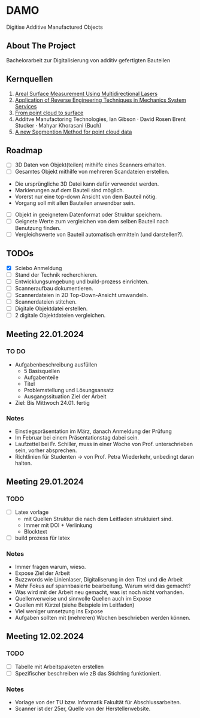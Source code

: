 # DAMO
Digitise Additive Manufactured Objects

## About The Project
Bachelorarbeit zur Digitalisierung von additiv gefertigten Bauteilen

## Kernquellen
1. [Areal Surface Measurement Using Multidirectional Lasers](state-of-the-art/hauptquellen/LAM130.pdf)
2. [Application of Reverse Engineering Techniques in Mechanics System Services](state-of-the-art/hauptquellen/Application_of_Reverse_Engineering_Techniques_in_M.pdf)
3. [From point cloud to surface](state-of-the-art/hauptquellen/FromPointCloud2Surface.pdf)
4. Additve Manufactoring Technologies, Ian Gibson · David Rosen Brent Stucker · Mahyar Khorasani (Buch)
5. [A new Segmention Method for point cloud data](https://www.sciencedirect.com/science/article/abs/pii/S0890695501001201)


## Roadmap
- [ ]  3D Daten von Objekt(teilen) mithilfe eines Scanners erhalten.
- [ ]  Gesamtes Objekt mithilfe von mehreren Scandateien erstellen.
  -  Die ursprüngliche 3D Datei kann dafür verwendet werden.
  -  Markierungen auf dem Bauteil sind möglich.
  -  Vorerst nur eine top-down Ansicht von dem Bauteil nötig.
  -  Vorgang soll mit allen Bauteilen anwendbar sein.
- [ ] Objekt in geeignetem Datenformat oder Struktur speichern.
- [ ] Geignete Werte zum vergleichen von dem selben Bauteil nach Benutzung finden.
- [ ] Vergleichswerte von Bauteil automatisch ermitteln (und darstellen?).
  
## TODOs
- [x] Sciebo Anmeldung  
- [ ] Stand der Technik recherchieren.
- [ ] Entwicklungsumgebung und build-prozess einrichten.
- [ ] Scanneraufbau dokumentieren.
- [ ] Scannerdateien in 2D Top-Down-Ansicht umwandeln.
- [ ] Scannerdateien stitchen.
- [ ] Digitale Objektdatei erstellen.
- [ ] 2 digitale Objektdateien vergleichen.
  
## Meeting 22.01.2024
### TO DO
* Aufgabenbeschreibung ausfüllen
  * 5 Basisquellen
  * Aufgabenteile
  * Titel
  * Problemstellung und Lösungsansatz
  * Ausgangssituation Ziel der Arbeit
* Ziel: Bis Mittwoch 24.01. fertig
### Notes
* Einstiegspräsentation im März, danach Anmeldung der Prüfung
* Im Februar bei einem Präsentationstag dabei sein.
* Laufzettel bei Fr. Schiller, muss in einer Woche von Prof. unterschrieben sein, vorher absprechen.
* Richtlinien für Studenten -> von Prof. Petra Wiederkehr, unbedingt daran halten.


## Meeting 29.01.2024
### TODO
 - [ ] Latex vorlage
    * mit Quellen Struktur die nach dem Leitfaden struktuiert sind.
    * Immer mit DOI + Verlinkung
    * Blocktext
- [ ] build prozess für latex
  
### Notes
* Immer fragen warum, wieso. 
* Expose Ziel der Arbeit
* Buzzwords wie Linienlaser, Digitaliserung in den Titel und die Arbeit
* Mehr Fokus auf spannbasierte bearbeitung. Warum wird das gemacht? 
* Was wird mit der Arbeit neu gemacht, was ist noch nicht vorhanden.
* Quellenverweise und sinnvolle Quellen auch im Expose
* Quellen mit Kürzel (siehe Beispiele im Leitfaden)
* Viel weniger umsetzung ins Expose
* Aufgaben sollten mit (mehreren) Wochen beschrieben werden können.

## Meeting 12.02.2024
### TODO
 - [ ] Tabelle mit Arbeitspaketen erstellen
 - [ ] Spezifischer beschreiben wie zB das Stichting funktioniert.

### Notes
* Vorlage von der TU bzw. Informatik Fakultät für Abschlussarbeiten.
* Scanner ist der 25er, Quelle von der Herstellerwebsite.

